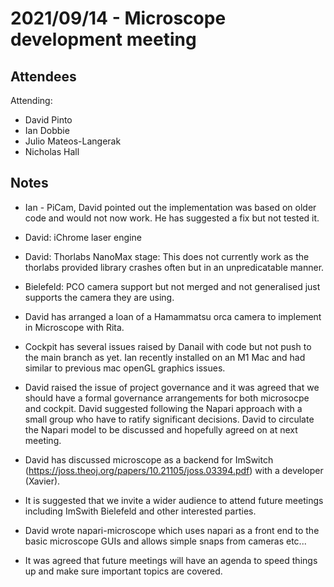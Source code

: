 # 2021/09/14 - Microscope development meeting

## Attendees

Attending:

- David Pinto
- Ian Dobbie
- Julio Mateos-Langerak
- Nicholas Hall

## Notes

* Ian - PiCam, David pointed out the implementation was based on older
  code and would not now work.  He has suggested a fix but not tested
  it.

* David: iChrome laser engine

* David: Thorlabs NanoMax stage: This does not currently work as the
  thorlabs provided library crashes often but in an unpredicatable
  manner.

* Bielefeld: PCO camera support but not merged and not generalised
  just supports the camera they are using.

* David has arranged a loan of a Hamammatsu orca camera to implement
  in Microscope with Rita.

* Cockpit has several issues raised by Danail with code but not push
  to the main branch as yet.  Ian recently installed on an M1 Mac and
  had similar to previous mac openGL graphics issues.

* David raised the issue of project governance and it was agreed that
  we should have a formal governance arrangements for both microsocpe
  and cockpit.  David suggested following the Napari approach with a
  small group who have to ratify significant decisions.  David to
  circulate the Napari model to be discussed and hopefully agreed on
  at next meeting.

* David has discussed microscope as a backend for ImSwitch
  (https://joss.theoj.org/papers/10.21105/joss.03394.pdf) with a
  developer (Xavier).

* It is suggested that we invite a wider audience to attend future
  meetings including ImSwith Bielefeld and other interested parties.

* David wrote napari-microscope which uses napari as a front end to
  the basic microscope GUIs and allows simple snaps from cameras
  etc...

* It was agreed that future meetings will have an agenda to speed
  things up and make sure important topics are covered.
